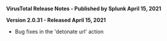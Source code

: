 **VirusTotal Release Notes - Published by Splunk April 15, 2021**


**Version 2.0.31 - Released April 15, 2021**

* Bug fixes in the 'detonate url' action

